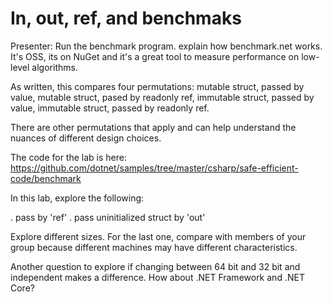# In, out, ref, and benchmaks

Presenter: Run the benchmark program. explain how 
benchmark.net works. It's OSS, its on NuGet and it's a great
tool to measure performance on low-level algorithms.

As written, this compares four permutations:
mutable struct, passed by value, 
mutable struct, pased by readonly ref, 
immutable struct, passed by value,
immutable struct, passed by readonly ref.

There are other permutations that apply and can help understand 
the nuances of different design choices.

The code for the lab is here: https://github.com/dotnet/samples/tree/master/csharp/safe-efficient-code/benchmark

In this lab, explore the following:

. pass by 'ref'
. pass uninitialized struct by 'out'

Explore different sizes. For the last one, compare with
members of your group because different machines may
have different characteristics.

Another question to explore if changing between 64 bit
and 32 bit and independent makes a difference. How about
.NET Framework and .NET Core?
